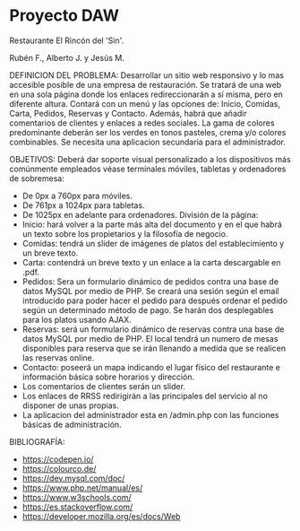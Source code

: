 # Proyecto DAW
Restaurante El Rincón del 'Sin'.

Rubén F., Alberto J. y Jesús M.

DEFINICION DEL PROBLEMA: Desarrollar un sitio web responsivo y lo mas accesible posible de una empresa de restauración. Se tratará de una web en una sola página donde los enlaces redireccionarán a sí misma, pero en diferente altura. 
Contará con un menú y las opciones de: Inicio, Comidas, Carta, Pedidos, Reservas y Contacto. Además, habrá que añadir comentarios de clientes y enlaces a redes sociales.
La gama de colores predominante deberán ser los verdes en tonos pasteles, crema y/o colores combinables.
Se necesita una aplicacion secundaria para el administrador.

OBJETIVOS: 
Deberá dar soporte visual personalizado a los dispositivos más comúnmente empleados véase terminales móviles, tabletas y ordenadores de sobremesa:
- De 0px a 760px para móviles.
- De 761px a 1024px para tabletas.
- De 1025px en adelante para ordenadores.
División de la página:
- Inicio: hará volver a la parte más alta del documento y en el que habrá un texto sobre los propietarios y la filosofía de negocio.
- Comidas: tendrá un slider de imágenes de platos del establecimiento y un breve texto.
- Carta: contendrá un breve texto y un enlace a la carta descargable en .pdf.
- Pedidos: Sera un formulario dinámico de pedidos contra una base de datos MySQL por medio de PHP. Se creará una sesión según el email introducido para poder hacer el pedido para después ordenar el pedido según un determinado método de pago. Se harán dos desplegables para los platos usando AJAX.
- Reservas: será un formulario dinámico de reservas contra una base de datos MySQL por medio de PHP. El local tendrá un numero de mesas disponibles para reserva que se irán llenando a medida que se realicen las reservas online.
- Contacto: poseerá un mapa indicando el lugar físico del restaurante e información básica sobre horarios y dirección.
- Los comentarios de clientes serán un slider.
- Los enlaces de RRSS redirigirán a las principales del servicio al no disponer de unas propias.
- La aplicacion del administrador esta en /admin.php con las funciones básicas de administración.

BIBLIOGRAFÍA:
- https://codepen.io/
- https://colourco.de/
- https://dev.mysql.com/doc/
- https://www.php.net/manual/es/
- https://www.w3schools.com/
- https://es.stackoverflow.com/
- https://developer.mozilla.org/es/docs/Web
